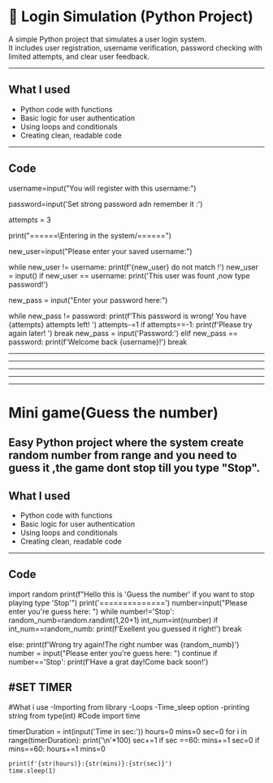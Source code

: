 # 🔐 Login Simulation (Python Project)
A simple Python project that simulates a user login system.  
It includes user registration, username verification, password checking with limited attempts, and clear user feedback.

---

##  What I used
- Python code with functions
- Basic logic for user authentication
- Using loops and conditionals
- Creating clean, readable code

------
## Code

username=input("You will register with this username:")

password=input('Set strong password adn remember it :')

attempts = 3

print("======\Entering in the system/======")

new_user=input("Please enter your saved username:")

while new_user != username:
    print(f'{new_user} do not match !')
    new_user = input()
    if new_user == username:
        print('This user was fount ,now type password!')

new_pass = input("Enter your password here:")

while new_pass != password:
        print(f'This password is wrong! You have {attempts} attempts left! ')
        attempts-=1
        if attempts==-1:
            print(f'Please try again later! ')
            break
        new_pass = input('Password:')
        elif new_pass == password:
            print(f'Welcome back {username}!')
            break







----------------
---------------
----------------
------------------
-------------------

#  Mini game(Guess the number)
Easy Python project where the system create random number from range and you need to guess it ,the game dont stop till you type "Stop".
---------
##  What I used
- Python code with functions
- Basic logic for user authentication
- Using loops and conditionals
- Creating clean, readable code
 ----------

## Code

import random
print(f"Hello this is 'Guess the number' if you want to stop playing type 'Stop'")
print('==============')
number=input("Please enter you're guess here: ")
while number!='Stop':
   random_numb=random.randint(1,20+1)
   int_num=int(number)
   if int_num==random_numb:
    print(f'Exellent you guessed it right!')
    break

   else:
    print(f'Wrong try again!The right number was {random_numb}')
    number = input("Please enter you're guess here: ")
    continue
    if number=='Stop':
        print(f'Have a grat day!Come back soon!')


#SET TIMER
-----------------------------
#What i use
-Importing from library
-Loops
-Time_sleep option
-printing string from type(int)
#Code
import time


timerDuration = int(input('Time in sec:'))
hours=0
mins=0
sec=0
for i in range(timerDuration):
    print('\n'*100)
    sec+=1
    if sec ==60:
        mins+=1
        sec=0
    if mins==60:
        hours+=1
        mins=0

    print(f'{str(hours)}:{str(mins)}:{str(sec)}')
    time.sleep(1)
